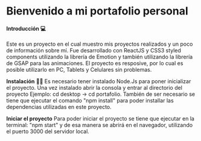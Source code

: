 # Bienvenido a mi portafolio personal

#### Introducción 💻 

Este es un proyecto en el cual muestro mis proyectos realizados y un poco de información sobre mí. Fue desarrollado con ReactJS y CSS3 styled components utilizando la librería de Emotion y también utilizando la librería de GSAP para las animaciones. El proyecto es resposive, por lo cual es posible utilizarlo en PC, Tablets y Celulares sin problemas.

**Instalación**   👨‍💻 
Es necesario tener instalado Node.Js para poner inicializar el proyecto. Una vez instalado abrir la consola y entrar al directorio del proyecto Ejemplo:
 cd desktop ->  cd portafolio.  También de ser necesario se tiene que ejecutar el comando "npm install" para poder installar las dependencias utilizadas en este proyecto.

**Iniciar el proyecto** 
Para poder iniciar el proyecto se tiene que ejecutar en la terminal: "npm start" y de esa manera se abrirá en el navegador, utilizando el puerto 3000 del servidor local.